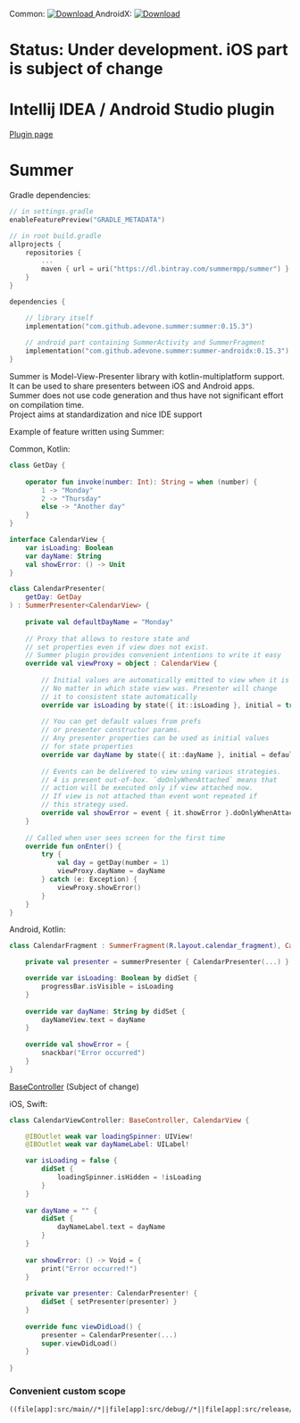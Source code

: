 Common: [ ![Download](https://api.bintray.com/packages/summermpp/summer/summer/images/download.svg) ](https://bintray.com/summermpp/summer/summer/_latestVersion)
AndroidX: [ ![Download](https://api.bintray.com/packages/summermpp/summer/summer-androidx/images/download.svg) ](https://bintray.com/summermpp/summer/summer-androidx/_latestVersion)

# Status: Under development. iOS part is subject of change 

# Intellij IDEA / Android Studio plugin
[Plugin page](https://github.com/adevone/summer-plugin)


# Summer

Gradle dependencies:
```kotlin
// in settings.gradle
enableFeaturePreview("GRADLE_METADATA")

// in root build.gradle
allprojects {
    repositories {
        ...
        maven { url = uri("https://dl.bintray.com/summermpp/summer") }
    }
}

dependencies {

    // library itself
    implementation("com.github.adevone.summer:summer:0.15.3")
    
    // android part containing SummerActivity and SummerFragment
    implementation("com.github.adevone.summer:summer-androidx:0.15.3")
}
```

Summer is Model-View-Presenter library with kotlin-multiplatform support. It can be used to share presenters between iOS and Android apps.  
Summer does not use code generation and thus have not significant effort on compilation time.  
Project aims at standardization and nice IDE support

Example of feature written using Summer:

Common, Kotlin:
```kotlin
class GetDay {
    
    operator fun invoke(number: Int): String = when (number) {
        1 -> "Monday"
        2 -> "Thursday"
        else -> "Another day"
    }
}

interface CalendarView {
    var isLoading: Boolean
    var dayName: String
    val showError: () -> Unit
}

class CalendarPresenter(
    getDay: GetDay
) : SummerPresenter<CalendarView> {
    
    private val defaultDayName = "Monday"
    
    // Proxy that allows to restore state and 
    // set properties even if view does not exist.
    // Summer plugin provides convenient intentions to write it easy
    override val viewProxy = object : CalendarView {
    
        // Initial values are automatically emitted to view when it is created.
        // No matter in which state view was. Presenter will change
        // it to consistent state automatically
        override var isLoading by state({ it::isLoading }, initial = true)
        
        // You can get default values from prefs 
        // or presenter constructor params.
        // Any presenter properties can be used as initial values
        // for state properties
        override var dayName by state({ it::dayName }, initial = defaultDayName)
        
        // Events can be delivered to view using various strategies.
        // 4 is present out-of-box. `doOnlyWhenAttached` means that
        // action will be executed only if view attached now.
        // If view is not attached than event wont repeated if
        // this strategy used.
        override val showError = event { it.showError }.doOnlyWhenAttached()
    }
    
    // Called when user sees screen for the first time 
    override fun onEnter() {
        try {
            val day = getDay(number = 1)
            viewProxy.dayName = dayName
        } catch (e: Exception) {
            viewProxy.showError()        
        }
    }
} 
```

Android, Kotlin:
```kotlin
class CalendarFragment : SummerFragment(R.layout.calendar_fragment), CalendarView {

    private val presenter = summerPresenter { CalendarPresenter(...) } 

    override var isLoading: Boolean by didSet {
        progressBar.isVisible = isLoading
    }
    
    override var dayName: String by didSet {
        dayNameView.text = dayName
    }
    
    override val showError = {
        snackbar("Error occurred")
    }
}
```

[BaseController](https://gist.github.com/adevone/685ec7a397b22f47c2171e79ae5c0966) (Subject of change)

iOS, Swift:
```swift
class CalendarViewController: BaseController, CalendarView {

    @IBOutlet weak var loadingSpinner: UIView!
    @IBOutlet weak var dayNameLabel: UILabel!

    var isLoading = false {
        didSet {
            loadingSpinner.isHidden = !isLoading
        }
    }    
    
    var dayName = "" {
        didSet {
            dayNameLabel.text = dayName
        }
    }
    
    var showError: () -> Void = {
        print("Error occurred!")
    }
    
    private var presenter: CalendarPresenter! {
        didSet { setPresenter(presenter) }
    }
    
    override func viewDidLoad() {
        presenter = CalendarPresenter(...)
        super.viewDidLoad()
    }
    
}
```

### Convenient custom scope
```
((file[app]:src/main//*||file[app]:src/debug//*||file[app]:src/release//*)&&!*.iml||file[shared_commonMain]:*/||file[buildSrc]:*/||file[shared]:.gitignore||file[eshop]:build.gradle.kts||file[eshop_iosMain]:*/||file[app]:build.gradle.kts)&&!file[buildSrc]:buildSrc.iml||file:.gitignore||file:build.gradle.kts||file:gradle.properties||file:settings.gradle.kts||file:README.md||file[shared_iosMain]:*/||file[app]:src/test/java//*
```